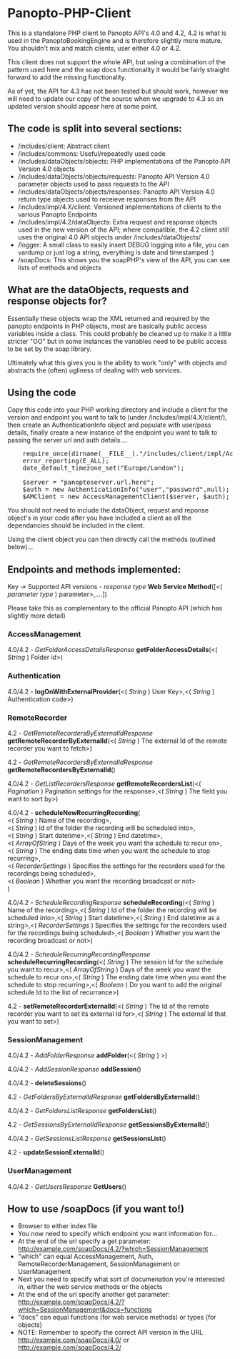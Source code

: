 Panopto-PHP-Client
==================

This is a standalone PHP client to Panopto API's 4.0 and 4.2, 4.2 is what is used in the PanoptoBookingEngine and is therefore slightly more mature. You shouldn't mix and match clients, user either 4.0 or 4.2.

This client does not support the whole API, but using a combination of the pattern used here and the soap docs functionality it would be fairly straight forward to add the missing functionality.

As of yet, the API for 4.3 has not been tested but should work, however we will need to update our copy of the source when we upgrade to 4.3 so an updated version should appear here at some point.

The code is split into several sections:
----------------------------------------

* /includes/client: Abstract client
* /includes/commons: Useful/repeatedly used code
* /includes/dataObjects/objects: PHP implementations of the Panopto API Version 4.0 objects
* /includes/dataObjects/objects/requests: Panopto API Version 4.0 parameter objects used to pass requests to the API
* /includes/dataObjects/objects/responses: Panopto API Version 4.0 return type objects used to receieve responses from the API
* /includes/impl/4.X/client: Versioned implementations of clients to the various Panopto Endpoints
* /includes/impl/4.2/dataObjects: Extra request and response objects used in the new version of the API; where compatible, the 4.2 client still uses the original 4.0 API objects under /includes/dataObjects/
* /logger: A small class to easily insert DEBUG logging into a file, you can vardump or just log a string, everything is date and timestamped :)
* /soapDocs: This shows you the soapPHP's view of the API, you can see lists of methods and objects

What are the dataObjects, requests and response objects for?
------------------------------------------------------------

Essentially these objects wrap the XML returned and required by the panopto endpoints in PHP objects, most are basically public access variables inside a class. This could probably be cleaned up to make it a little stricter "OO" but in some instances the variables need to be public access to be set by the soap library.

Ultimately what this gives you is the ability to work "only" with objects and abstracts the (often) ugliness of dealing with web services.

Using the code
--------------

Copy this code into your PHP working directory and include a client for the version and endpoint you want to talk to (under /includes/impl/4.X/client/), then create an AuthenticationInfo object and populate with  user/pass details, finally create a new
instance of the endpoint you want to talk to passing the server url and auth details....

<pre>
	require_once(dirname(__FILE__)."/includes/client/impl/AccessManagementClient.php");
	error_reporting(E_ALL);
	date_default_timezone_set("Europe/London");

	$server = "panoptoserver.url.here";
	$auth = new AuthenticationInfo("user","password",null);
	$AMClient = new AccessManagementClient($server, $auth);
</pre>

You should not need to include the dataObject, request and reponse object's in your code after you have included a client as all the dependancies should be included in the client.

Using the client object you can then directly call the methods (outlined below)...

Endpoints and methods implemented:
----------------------

Key -> Supported API versions - *response type* **Web Service Method**([&lt;( *parameter type* ) parameter&gt;,....])

Please take this as complementary to the official Panopto API (which has slightly more detail)

### AccessManagement

4.0/4.2 - *GetFolderAccessDetailsResponse* **getFolderAccessDetails**(&lt;( *String* ) Folder id&gt;)

### Authentication

4.0/4.2 - **logOnWithExternalProvider**(&lt;( *String* ) User Key&gt;,&lt;( *String* ) Authentication code&gt;)

### RemoteRecorder

4.2 - *GetRemoteRecordersByExternalIdResponse* **getRemoteRecorderByExternalId**(&lt;( *String* ) The external Id of the remote recorder you want to fetch&gt;)

4.2 - *GetRemoteRecordersByExternalIdResponse* **getRemoteRecordersByExternalId**()

4.0/4.2 - *GetListRecordersResponse* **getRemoteRecordersList**(&lt;( *Pagination* ) Pagination settings for the response&gt;,&lt;( *String* ) The field you want to sort by&gt;)

4.0/4.2 - **scheduleNewRecurringRecording**(<br/>
&lt;( *String* ) Name of the recording&gt;,<br/>
&lt;( *String* ) Id of the folder the recording will be scheduled into&gt;,<br/>
&lt;( *String* ) Start datetime&gt;,&lt;( *String* ) End datetime&gt;,<br/>
&lt;( *ArrayOfString* ) Days of the week you want the schedule to recur on&gt;,<br/>
&lt;( *String* ) The ending date time when you want the schedule to stop recurring&gt;,<br/>
&lt;( *RecorderSettings* ) Specifies the settings for the recorders used for the recordings being scheduled&gt;,<br/>
&lt;( *Boolean* ) Whether you want the recording broadcast or not&gt;<br/>
)

4.0/4.2 - *ScheduleRecordingResponse* **scheduleRecording**(&lt;( *String* ) Name of the recording&gt;,&lt;( *String* ) Id of the folder the recording will be scheduled into&gt;,&lt;( *String* ) Start datetime&gt;,&lt;( *String* ) End datetime as a string&gt;,&lt;( *RecorderSettings* ) Specifies the settings for the recorders used for the recordings being scheduled&gt;,&lt;( *Boolean* ) Whether you want the recording broadcast or not&gt;)

4.0/4.2 - *ScheduleRecurringRecordingResponse* **scheduleRecurringRecording**(&lt;( *String* ) The session Id for the schedule you want to recur&gt;,&lt;( *ArrayOfString* ) Days of the week you want the schedule to recur on&gt;,&lt;( *String* ) The ending date time when you want the schedule to stop recurring&gt;,&lt;( *Boolean* ) Do you want to add the original schedule Id to the list of recurrance&gt;)

4.2 - **setRemoteRecorderExternalId**(&lt;( *String* ) The Id of the remote recorder you want to set its external Id for&gt;,&lt;( *String* ) The external Id that you want to set&gt;)

### SessionManagement

4.0/4.2 - *AddFolderResponse* **addFolder**(&lt;( *String* ) &gt;)

4.0/4.2 - *AddSessionResponse* **addSession**()

4.0/4.2 - **deleteSessions**()

4.2 - *GetFoldersByExternalIdResponse* **getFoldersByExternalId**()

4.0/4.2 - *GetFoldersListResponse* **getFoldersList**()

4.2 - *GetSessionsByExternalIdResponse* **getSessionsByExternalId**()

4.0/4.2 - *GetSessionsListResponse* **getSessionsList**()

4.2 - **updateSessionExternalId**()

### UserManagement

4.0/4.2 - *GetUsersResponse* **GetUsers**()


How to use /soapDocs (if you want to!)
--------------------------------------

* Browser to either index file
* You now need to specify which endpoint you want information for...
* At the end of the url specify a get parameter: http://example.com/soapDocs/4.2/?which=SessionManagement
* "which" can equal AccessManagement, Auth, RemoteRecorderManagement, SessionManagement or UserManagement
* Next you need to specify what sort of documenation you're interested in, either the web service methods or the objects
* At the end of the url specify another get parameter: http://example.com/soapDocs/4.2/?which=SessionManagement&docs=functions
* "docs" can equal functions (for web service methods) or types (for objects)
* NOTE: Remember to specify the correct API version in the URL http://example.com/soapDocs/4.0/ or http://example.com/soapDocs/4.2/